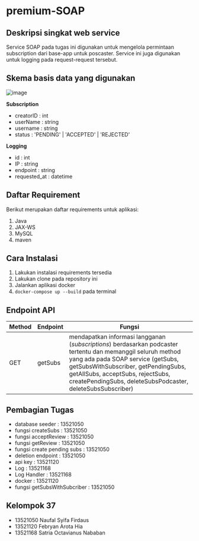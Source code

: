 # premium-SOAP

## Deskripsi singkat web service
Service SOAP pada tugas ini digunakan untuk mengelola permintaan subscription dari base-app untuk poscaster. Service ini juga digunakan untuk logging pada request-request tersebut.

## Skema basis data yang digunakan
![image](https://github.com/IF3110-2023-02-37/premium-SOAP/assets/88760287/a15ec1c8-16a1-498e-bdc9-34f920f5fccd)

**Subscription**
- creatorID : int
- userName : string
- username : string
- status : 'PENDING' | 'ACCEPTED' | 'REJECTED'

**Logging**
- id : int
- IP : string
- endpoint : string
- requested_at : datetime

## Daftar Requirement
Berikut merupakan daftar requirements untuk aplikasi:
1. Java
2. JAX-WS
3. MySQL
4. maven

## Cara Instalasi
1. Lakukan instalasi requirements tersedia
2. Lakukan clone pada repository ini
3. Jalankan aplikasi docker
4. `docker-compose up --build` pada terminal

## Endpoint API
| Method        | Endpoint           | Fungsi  |
| --- |---| ---|
| GET | getSubs | mendapatkan informasi langganan (_subscriptions_) berdasarkan podcaster tertentu dan memanggil seluruh method yang ada pada SOAP service (getSubs, getSubsWithSubscriber, getPendingSubs, getAllSubs, acceptSubs, rejectSubs, createPendingSubs, deleteSubsPodcaster, deleteSubsSubscriber) |

## Pembagian Tugas
- database seeder : 13521050
- fungsi createSubs : 13521050
- fungsi acceptReview : 13521050
- fungsi getReview : 13521050
- fungsi create pending subs : 13521050
- deletion endpoint : 13521050
- api key : 13521120
- Log : 13521168
- Log Handler : 13521168
- docker : 13521120
- fungsi getSubsWithSubcriber : 13521050

## Kelompok 37
- 13521050 Naufal Syifa Firdaus
- 13521120 Febryan Arota Hia
- 13521168 Satria Octavianus Nababan

